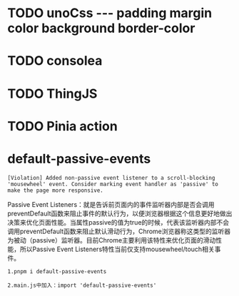 <!--
 * @Author: By
 * @Date: 2022-08-17 11:45:45
 * @LastEditTime: 2022-09-15 20:06:08
 * @LastEditors: BY by15242952083@outlook.com
 * @Description: 
 * @FilePath: \big-screen\README.md
 * 可以输入预定的版权声明、个性签名、空行等
-->
# TODO unoCss --- padding margin color background border-color

# TODO consolea

# TODO ThingJS

# TODO Pinia action

# default-passive-events

``` warn
[Violation] Added non-passive event listener to a scroll-blocking 'mousewheel' event. Consider marking event handler as 'passive' to make the page more responsive.
```

Passive Event Listeners：就是告诉前页面内的事件监听器内部是否会调用preventDefault函数来阻止事件的默认行为，以便浏览器根据这个信息更好地做出决策来优化页面性能。当属性passive的值为true的时候，代表该监听器内部不会调用preventDefault函数来阻止默认滑动行为，Chrome浏览器称这类型的监听器为被动（passive）监听器。目前Chrome主要利用该特性来优化页面的滑动性能，所以Passive Event Listeners特性当前仅支持mousewheel/touch相关事件。

``` settle
1.pnpm i default-passive-events 

2.main.js中加入：import 'default-passive-events'
```


<!-- NODE_TLS_REJECT_UNAUTHORIZED -->